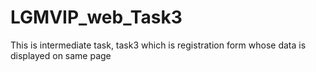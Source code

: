 # LGMVIP_web_Task3
This is intermediate task, task3 which is registration form whose data is displayed on same page
